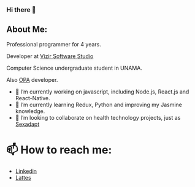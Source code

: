 ### Hi there 👋

## About Me:
Professional programmer for 4 years.

Developer at [Vizir Software Studio](https://vizir.com.br/)

Computer Science undergraduate student in UNAMA.

Also [OPA](https://github.com/Dappis) developer.

- 🔭 I’m currently working on javascript, including Node.js, React.js and React-Native.
- 🌱 I’m currently learning Redux, Python and improving my Jasmine knowledge.
- 👯 I’m looking to collaborate on health technology projects, just as [Sexadapt](https://github.com/sexadapt)

# 📫 How to reach me:
- [Linkedin](https://www.linkedin.com/in/diogofelipe/)
- [Lattes](http://lattes.cnpq.br/6674011441732123)
